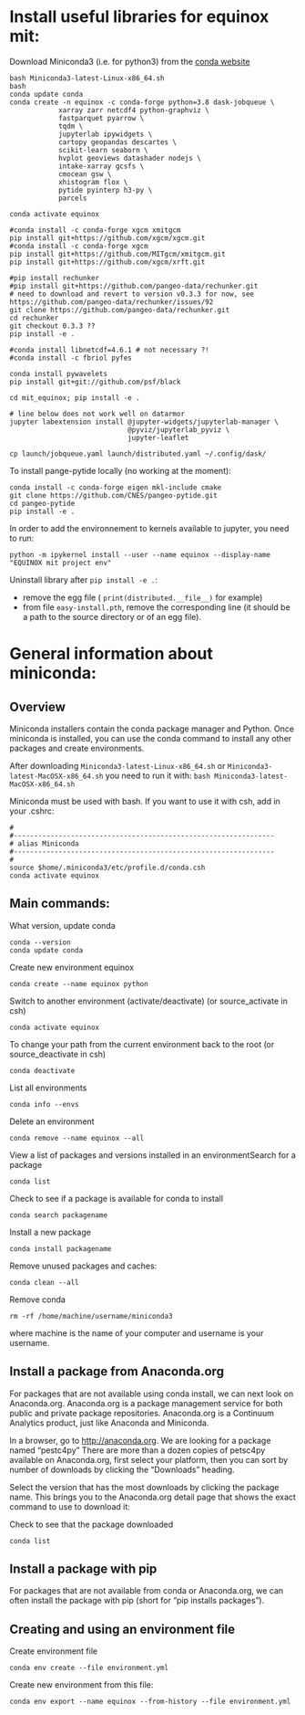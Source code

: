 # Install useful libraries for equinox mit:

Download Miniconda3 (i.e. for python3) from the [conda website](https://conda.io/miniconda.html)
```
bash Miniconda3-latest-Linux-x86_64.sh
bash
conda update conda
conda create -n equinox -c conda-forge python=3.8 dask-jobqueue \
            xarray zarr netcdf4 python-graphviz \
            fastparquet pyarrow \
            tqdm \
            jupyterlab ipywidgets \
            cartopy geopandas descartes \
            scikit-learn seaborn \
            hvplot geoviews datashader nodejs \
            intake-xarray gcsfs \
            cmocean gsw \
            xhistogram flox \
            pytide pyinterp h3-py \
            parcels

conda activate equinox

#conda install -c conda-forge xgcm xmitgcm
pip install git+https://github.com/xgcm/xgcm.git
#conda install -c conda-forge xgcm
pip install git+https://github.com/MITgcm/xmitgcm.git
pip install git+https://github.com/xgcm/xrft.git

#pip install rechunker
#pip install git+https://github.com/pangeo-data/rechunker.git
# need to download and revert to version v0.3.3 for now, see https://github.com/pangeo-data/rechunker/issues/92
git clone https://github.com/pangeo-data/rechunker.git
cd rechunker
git checkout 0.3.3 ??
pip install -e .

#conda install libnetcdf=4.6.1 # not necessary ?!
#conda install -c fbriol pyfes

conda install pywavelets
pip install git+git://github.com/psf/black

cd mit_equinox; pip install -e .

# line below does not work well on datarmor
jupyter labextension install @jupyter-widgets/jupyterlab-manager \
                             @pyviz/jupyterlab_pyviz \
                             jupyter-leaflet

cp launch/jobqueue.yaml launch/distributed.yaml ~/.config/dask/
```

To install pange-pytide locally (no working at the moment):

```
conda install -c conda-forge eigen mkl-include cmake
git clone https://github.com/CNES/pangeo-pytide.git
cd pangeo-pytide
pip install -e .
```

In order to add the environnement to kernels available to jupyter, you need to run:
```
python -m ipykernel install --user --name equinox --display-name "EQUINOX mit project env"
```

Uninstall library after `pip install -e .`:
- remove the egg file ( `print(distributed.__file__)` for example)
- from file `easy-install.pth`, remove the corresponding line (it should be a path to the source directory or of an egg file).

# General information about miniconda:

## Overview

Miniconda installers contain the conda package manager and Python.
Once miniconda is installed, you can use the conda command to install any other packages and create environments.

After downloading `Miniconda3-latest-Linux-x86_64.sh` or `Miniconda3-latest-MacOSX-x86_64.sh` you need to run it with: `bash Miniconda3-latest-MacOSX-x86_64.sh`

Miniconda must be used with bash. If you want to use it with csh, add in your .cshrc:
```
#
#----------------------------------------------------------------
# alias Miniconda
#----------------------------------------------------------------
#
source $home/.miniconda3/etc/profile.d/conda.csh
conda activate equinox
```

## Main commands:
What version, update conda
```
conda --version
conda update conda
```
Create new environment equinox
```
conda create --name equinox python
```
Switch to another environment (activate/deactivate) (or source_activate in csh)
```
conda activate equinox
```
To change your path from the current environment back to the root (or source_deactivate in csh)
```
conda deactivate
```
List all environments
```
conda info --envs
```
Delete an environment
```
conda remove --name equinox --all
```
View a list of packages and versions installed in an environmentSearch for a package
```
conda list
```
Check to see if a package is available for conda to install
```
conda search packagename
```
Install a new package
```
conda install packagename
```
Remove unused packages and caches:
```
conda clean --all
```
Remove conda
```
rm -rf /home/machine/username/miniconda3
```
where machine is the name of your computer and username is your username.


## Install a package from Anaconda.org

For packages that are not available using conda install, we can next look on Anaconda.org. Anaconda.org is a package management service for both public and private package repositories. Anaconda.org is a Continuum Analytics product, just like Anaconda and Miniconda.

In a browser, go to http://anaconda.org. We are looking for a package named “pestc4py”
There are more than a dozen copies of petsc4py available on Anaconda.org, first select your platform, then you can sort by number of downloads by clicking the “Downloads” heading.

Select the version that has the most downloads by clicking the package name. This brings you to the Anaconda.org detail page that shows the exact command to use to download it:

Check to see that the package downloaded
```
conda list
```

## Install a package with pip

For packages that are not available from conda or Anaconda.org, we can often install the package with pip (short for “pip installs packages”).

## Creating and using an environment file

Create environment file
```
conda env create --file environment.yml
```

Create new environment from this file:
```
conda env export --name equinox --from-history --file environment.yml
```
